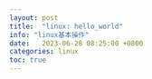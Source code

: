 ```yaml
---
layout: post
title:  "linux: hello_world"
info: "linux基本操作"
date:   2023-06-28 08:25:00 +0800
categories: linux
toc: true
---
```


